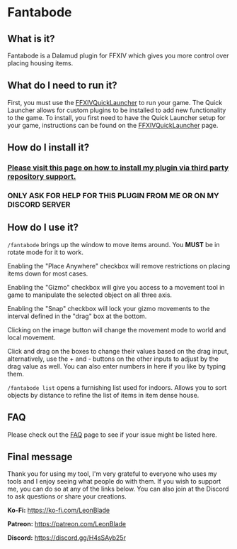 # Fantabode

## What is it?
Fantabode is a Dalamud plugin for FFXIV which gives you more control over placing housing items.

## What do I need to run it?
First, you must use the [FFXIVQuickLauncher](https://github.com/goatcorp/FFXIVQuickLauncher) to run your game. The Quick Launcher allows for custom plugins to be installed to add new functionality to the game. To install, you first need to have the Quick Launcher setup for your game, instructions can be found on the [FFXIVQuickLauncher](https://github.com/goatcorp/FFXIVQuickLauncher) page.

## How do I install it?
### **[Please visit this page on how to install my plugin via third party repository support.](https://github.com/LeonBlade/DalamudPlugins)**

### **ONLY ASK FOR HELP FOR THIS PLUGIN FROM ME OR ON MY DISCORD SERVER**

## How do I use it?
`/fantabode` brings up the window to move items around. You **MUST** be in rotate mode for it to work.

Enabling the "Place Anywhere" checkbox will remove restrictions on placing items down for most cases.

Enabling the "Gizmo" checkbox will give you access to a movement tool in game to manipulate the selected object on all three axis.

Enabling the "Snap" checkbox will lock your gizmo movements to the interval defined in the "drag" box at the bottom.

Clicking on the image button will change the movement mode to world and local movement.

Click and drag on the boxes to change their values based on the drag input, alternatively, use the + and - buttons on the other inputs to adjust by the drag value as well. You can also enter numbers in here if you like by typing them.

`/fantabode list` opens a furnishing list used for indoors. Allows you to sort objects by distance to refine the list of items in item dense house.

## FAQ
Please check out the [FAQ](https://github.com/LeonBlade/Fantabode/wiki/FAQ) page to see if your issue might be listed here.

## Final message
Thank you for using my tool, I'm very grateful to everyone who uses my tools and I enjoy seeing what people do with them. If you wish to support me, you can do so at any of the links below. You can also join at the Discord to ask questions or share your creations.

**Ko-Fi:** https://ko-fi.com/LeonBlade

**Patreon:** https://patreon.com/LeonBlade

**Discord:** https://discord.gg/H4sSAyb25r
